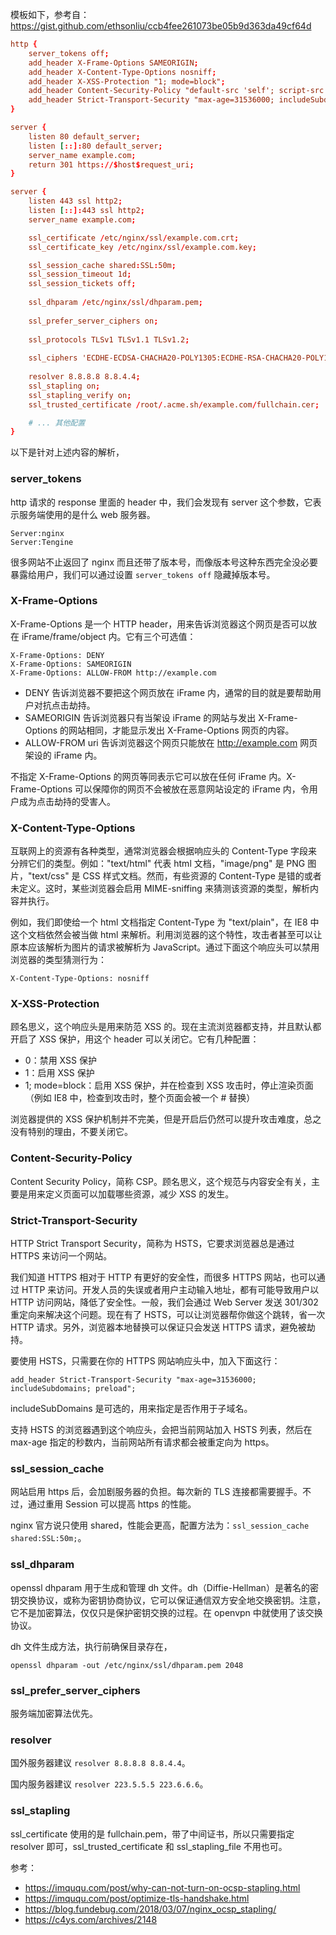 模板如下，参考自：https://gist.github.com/ethsonliu/ccb4fee261073be05b9d363da49cf64d

```conf
http {
	server_tokens off;
	add_header X-Frame-Options SAMEORIGIN;
	add_header X-Content-Type-Options nosniff;
	add_header X-XSS-Protection "1; mode=block";
	add_header Content-Security-Policy "default-src 'self'; script-src 'self' 'unsafe-inline' 'unsafe-eval' https://ssl.google-analytics.com https://assets.zendesk.com https://connect.facebook.net; img-src 'self' https://ssl.google-analytics.com https://s-static.ak.facebook.com https://assets.zendesk.com; style-src 'self' 'unsafe-inline' https://fonts.googleapis.com https://assets.zendesk.com; font-src 'self' https://themes.googleusercontent.com; frame-src https://assets.zendesk.com https://www.facebook.com https://s-static.ak.facebook.com https://tautt.zendesk.com; object-src 'none'";
	add_header Strict-Transport-Security "max-age=31536000; includeSubdomains; preload";
}
```

```conf
server {
	listen 80 default_server;
	listen [::]:80 default_server;
	server_name example.com;
	return 301 https://$host$request_uri;
}

server {
	listen 443 ssl http2;
	listen [::]:443 ssl http2;
	server_name example.com;

	ssl_certificate /etc/nginx/ssl/example.com.crt;
	ssl_certificate_key /etc/nginx/ssl/example.com.key;

	ssl_session_cache shared:SSL:50m;
	ssl_session_timeout 1d;
	ssl_session_tickets off;
	
	ssl_dhparam /etc/nginx/ssl/dhparam.pem;
	
	ssl_prefer_server_ciphers on;
	
	ssl_protocols TLSv1 TLSv1.1 TLSv1.2;
	
	ssl_ciphers 'ECDHE-ECDSA-CHACHA20-POLY1305:ECDHE-RSA-CHACHA20-POLY1305:ECDHE-ECDSA-AES128-GCM-SHA256:ECDHE-RSA-AES128-GCM-SHA256:ECDHE-ECDSA-AES256-GCM-SHA384:ECDHE-RSA-AES256-GCM-SHA384:DHE-RSA-AES128-GCM-SHA256:DHE-RSA-AES256-GCM-SHA384:ECDHE-ECDSA-AES128-SHA256:ECDHE-RSA-AES128-SHA256:ECDHE-ECDSA-AES128-SHA:ECDHE-RSA-AES256-SHA384:ECDHE-RSA-AES128-SHA:ECDHE-ECDSA-AES256-SHA384:ECDHE-ECDSA-AES256-SHA:ECDHE-RSA-AES256-SHA:DHE-RSA-AES128-SHA256:DHE-RSA-AES128-SHA:DHE-RSA-AES256-SHA256:DHE-RSA-AES256-SHA:ECDHE-ECDSA-DES-CBC3-SHA:ECDHE-RSA-DES-CBC3-SHA:EDH-RSA-DES-CBC3-SHA:AES128-GCM-SHA256:AES256-GCM-SHA384:AES128-SHA256:AES256-SHA256:AES128-SHA:AES256-SHA:DES-CBC3-SHA:!DSS';
  
	resolver 8.8.8.8 8.8.4.4;
	ssl_stapling on;
	ssl_stapling_verify on;
	ssl_trusted_certificate /root/.acme.sh/example.com/fullchain.cer;

  	# ... 其他配置
}
```

以下是针对上述内容的解析，

### server_tokens

http 请求的 response 里面的 header 中，我们会发现有 server 这个参数，它表示服务端使用的是什么 web 服务器。

```
Server:nginx
Server:Tengine
```

很多网站不止返回了 nginx 而且还带了版本号，而像版本号这种东西完全没必要暴露给用户，我们可以通过设置 `server_tokens off` 隐藏掉版本号。

### X-Frame-Options

X-Frame-Options 是一个 HTTP header，用来告诉浏览器这个网页是否可以放在 iFrame/frame/object 内。它有三个可选值：

```
X-Frame-Options: DENY
X-Frame-Options: SAMEORIGIN
X-Frame-Options: ALLOW-FROM http://example.com
```

- DENY 告诉浏览器不要把这个网页放在 iFrame 内，通常的目的就是要帮助用户对抗点击劫持。
- SAMEORIGIN 告诉浏览器只有当架设 iFrame 的网站与发出 X-Frame-Options 的网站相同，才能显示发出 X-Frame-Options 网页的内容。
- ALLOW-FROM uri 告诉浏览器这个网页只能放在 http://example.com 网页架设的 iFrame 内。

不指定 X-Frame-Options 的网页等同表示它可以放在任何 iFrame 内。X-Frame-Options 可以保障你的网页不会被放在恶意网站设定的 iFrame 内，令用户成为点击劫持的受害人。

### X-Content-Type-Options

互联网上的资源有各种类型，通常浏览器会根据响应头的 Content-Type 字段来分辨它们的类型。例如："text/html" 代表 html 文档，"image/png" 是 PNG 图片，"text/css" 是 CSS 样式文档。然而，有些资源的 Content-Type 是错的或者未定义。这时，某些浏览器会启用 MIME-sniffing 来猜测该资源的类型，解析内容并执行。

例如，我们即使给一个 html 文档指定 Content-Type 为 "text/plain"，在 IE8 中这个文档依然会被当做 html 来解析。利用浏览器的这个特性，攻击者甚至可以让原本应该解析为图片的请求被解析为 JavaScript。通过下面这个响应头可以禁用浏览器的类型猜测行为：

```
X-Content-Type-Options: nosniff
```

### X-XSS-Protection

顾名思义，这个响应头是用来防范 XSS 的。现在主流浏览器都支持，并且默认都开启了 XSS 保护，用这个 header 可以关闭它。它有几种配置：

- 0：禁用 XSS 保护
- 1：启用 XSS 保护
- 1; mode=block：启用 XSS 保护，并在检查到 XSS 攻击时，停止渲染页面（例如 IE8 中，检查到攻击时，整个页面会被一个 # 替换）

浏览器提供的 XSS 保护机制并不完美，但是开启后仍然可以提升攻击难度，总之没有特别的理由，不要关闭它。

### Content-Security-Policy

Content Security Policy，简称 CSP。顾名思义，这个规范与内容安全有关，主要是用来定义页面可以加载哪些资源，减少 XSS 的发生。

### Strict-Transport-Security

HTTP Strict Transport Security，简称为 HSTS，它要求浏览器总是通过 HTTPS 来访问一个网站。

我们知道 HTTPS 相对于 HTTP 有更好的安全性，而很多 HTTPS 网站，也可以通过 HTTP 来访问。开发人员的失误或者用户主动输入地址，都有可能导致用户以 HTTP 访问网站，降低了安全性。一般，我们会通过 Web Server 发送 301/302 重定向来解决这个问题。现在有了 HSTS，可以让浏览器帮你做这个跳转，省一次 HTTP 请求。另外，浏览器本地替换可以保证只会发送 HTTPS 请求，避免被劫持。

要使用 HSTS，只需要在你的 HTTPS 网站响应头中，加入下面这行：

```
add_header Strict-Transport-Security "max-age=31536000; includeSubdomains; preload";
```

includeSubDomains 是可选的，用来指定是否作用于子域名。

支持 HSTS 的浏览器遇到这个响应头，会把当前网站加入 HSTS 列表，然后在 max-age 指定的秒数内，当前网站所有请求都会被重定向为 https。

### ssl_session_cache

网站启用 https 后，会加剧服务器的负担。每次新的 TLS 连接都需要握手。不过，通过重用 Session 可以提高 https 的性能。

nginx 官方说只使用 shared，性能会更高，配置方法为：`ssl_session_cache shared:SSL:50m;`。

### ssl_dhparam 

openssl dhparam 用于生成和管理 dh 文件。dh（Diffie-Hellman）是著名的密钥交换协议，或称为密钥协商协议，它可以保证通信双方安全地交换密钥。注意，它不是加密算法，仅仅只是保护密钥交换的过程。在 openvpn 中就使用了该交换协议。

dh 文件生成方法，执行前确保目录存在，

```
openssl dhparam -out /etc/nginx/ssl/dhparam.pem 2048
```

### ssl_prefer_server_ciphers

服务端加密算法优先。

### resolver

国外服务器建议 `resolver 8.8.8.8 8.8.4.4`。

国内服务器建议 `resolver 223.5.5.5 223.6.6.6`。

### ssl_stapling

ssl_certificate 使用的是 fullchain.pem，带了中间证书，所以只需要指定 resolver 即可，ssl_trusted_certificate 和 ssl_stapling_file 不用也可。

参考：

- <https://imququ.com/post/why-can-not-turn-on-ocsp-stapling.html>
- <https://imququ.com/post/optimize-tls-handshake.html>
- <https://blog.fundebug.com/2018/03/07/nginx_ocsp_stapling/>
- <https://c4ys.com/archives/2148>
